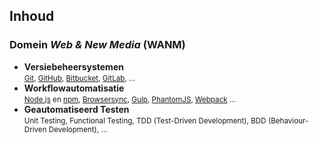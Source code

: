 Inhoud
------

### Domein *Web & New Media* (WANM)

- **Versiebeheersystemen**  
  <small>[Git](http://git-scm.com), [GitHub](https://github.com), [Bitbucket](https://bitbucket.org), [GitLab](https://gitlab.com), …</small>
- **Workflowautomatisatie**  
  <small>[Node.js](https://nodejs.org) en [npm](https://www.npmjs.com), [Browsersync](http://www.browsersync.io), [Gulp](http://gulpjs.com), [PhantomJS](http://phantomjs.org), [Webpack](http://webpack.js.org) … </small>
- **Geautomatiseerd Testen**  
  <small>Unit Testing, Functional Testing, TDD (Test-Driven Development), BDD (Behaviour-Driven Development), …</small>